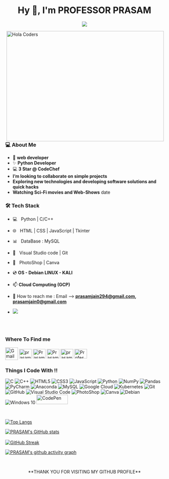 <h1 align="center">Hy 👋, I'm PROFESSOR PRASAM</h1>

<p align="center">
  <a href="https://github.com/DenverCoder1/readme-typing-svg"><img src="https://readme-typing-svg.herokuapp.com/?lines=programmer%20Developer%20And%20Sketcher.;Always%20learning%20new%20things;I’m%20looking%20to%20collaborate%20on%20simple%20projects&font=Fira%20Code&center=true&width=600&height=45&color=f75c7e&vCenter=true&size=22"></a>
</p>

<img align="right" src="https://github.com/vivekweb2013/vivekweb2013/blob/main/developer.gif" alt="Hola Coders" width="500" height="350"/>  

<h3> 💻 About Me </h3>

- 🌱 **web developer**
- ✨ **Python Developer**
- 💻 **3 Star @ CodeChef**
- **I’m looking to collaborate on simple projects**
- **Exploring new technologies and developing software solutions and quick hacks**
- **Watching Sci-Fi movies and Web-Shows**
date 
<h3>🛠 Tech Stack</h3>

- 💻 &nbsp; Python | C/C++ 
- 🌐 &nbsp; HTML | CSS | JavaScript | Tkinter
- 📊 &nbsp; DataBase : MySQL
- 🔧 &nbsp; Visual Studio code | Git
- 🎨 &nbsp; PhotoShop  | Canva
- 💿 **OS - Debian LINUX - KALI**
- 📫 **Cloud Computing (GCP)**

- 💌 How to reach me : Email --> **prasamjain294@gmail.com, prasamjain0@gmail.com**
- ![](https://komarev.com/ghpvc/?username=pj1807&label=PROFILE+VIEWS&color=brightgreen&style=flat-square)
  <br>
  <br>
<!-- ![ThumbsUpEngineerGamingGIF](https://user-images.githubusercontent.com/104666904/167990372-210ac355-75ab-48ac-a2c7-863bed8ab0b0.gif) -->
<br>


<h3 align="left">Where To Find me</h3>
<p align="left">

  <a href="mailto:prasamjain294@gmail.com" target="blank"><img align="center" alt="Gmail"  src="https://img.icons8.com/color/000000/gmail-new.png" height="40" width="40" /></a> 
  <a href="https://twitter.com/prasam1807" target="blank"><img align="center" alt="prasam1807"  src="https://raw.githubusercontent.com/rahuldkjain/github-profile-readme-generator/master/src/images/icons/Social/twitter.svg" height="30" width="40" /></a> 
<a href="https://www.linkedin.com/in/prasam-jain-59a45a191/" target="blank"><img align="center" src="https://raw.githubusercontent.com/rahuldkjain/github-profile-readme-generator/master/src/images/icons/Social/linked-in-alt.svg" alt="Prasam jain" height="30" width="40" /></a>
<a href="https://www.facebook.com/prasam.jain.716" target="blank"><img align="center" src="https://raw.githubusercontent.com/rahuldkjain/github-profile-readme-generator/master/src/images/icons/Social/facebook.svg" alt="Prasam Jain" height="30" width="40" /></a>
<a href="https://instagram.com/prasam18" target="blank"><img align="center" src="https://raw.githubusercontent.com/rahuldkjain/github-profile-readme-generator/master/src/images/icons/Social/instagram.svg" alt="prasam18" height="30" width="40" /></a>
<a href="https://youtube.com/channel/UCa4zqvZyUiYxoN6evciAclg" target="blank"><img align="center" src="https://raw.githubusercontent.com/rahuldkjain/github-profile-readme-generator/master/src/images/icons/Social/youtube.svg" alt="Professor Prasam" height="30" width="40" /></a>
  <!-- <a href="https://www.codechef.com/users/" target="blank"><img align="center" src="https://cdn.jsdelivr.net/npm/simple-icons@3.1.0/icons/codechef.svg" alt="rahulcode751" height="30" width="40" /></a>   -->
</p>

<h3 align="left">Things I Code With !!</h3>
<p align="left">

 <!-- 
<a href="https://www.cplusplus.com/" target="_blank"> <img src="https://raw.githubusercontent.com/devicons/devicon/master/icons/cplusplus/cplusplus-original.svg" alt="C/C++" width="40" height="40"/>
<a href="https://www.w3.org/html/" target="_blank"> <img src="https://raw.githubusercontent.com/devicons/devicon/master/icons/html5/html5-original-wordmark.svg" alt="html5" width="40" height="40"/> </a> 
<a href="https://www.w3schools.com/css/" target="_blank"> <img src="https://raw.githubusercontent.com/devicons/devicon/master/icons/css3/css3-original-wordmark.svg" alt="css3" width="40" height="40"/> </a> 
<a href="https://developer.mozilla.org/en-US/docs/Web/JavaScript" target="_blank"> <img src="https://img.icons8.com/color/48/000000/javascript.png" alt="JavaScript" width="40" height="40"/> </a>
<a href="https://www.photoshop.com/en" target="_blank"> <img src="https://raw.githubusercontent.com/devicons/devicon/master/icons/photoshop/photoshop-line.svg" alt="photoshop" width="40" height="40"/> </a> 
<a href="https://www.python.org" target="_blank"> <img src="https://raw.githubusercontent.com/devicons/devicon/master/icons/python/python-original.svg" alt="python" width="40" height="40"/> </a> 
<a href="https://git-scm.com/" target="_blank"> <img src="https://profilinator.rishav.dev/skills-assets/git-scm-icon.svg" alt="Git" width="40" height="40"/> </a>
<a href = "https://cloud.google.com/gcp/"><img src="https://img.icons8.com/color/48/000000/google-cloud.png" alt="Gcloud" width="45" height="45"/></a>
<a href="https://www.mysql.com/" target="_blank"> <img src="https://profilinator.rishav.dev/skills-assets/mysql-original-wordmark.svg" alt="MySQL" width="45" height="45"/>
<a href="https://www.kali.org/" target="_blank"> <img src="https://profilinator.rishav.dev/skills-assets/linux-original.svg" alt="Linux-Kali" width="40" height="40"/>
  <a href="https://codepen.io/prasam1807 " target="_blank"> <img src="https://img.shields.io/badge/Codepen-000000?style=flat&logo=codepen&logoColor=white" alt="CodePen" width="100" height="40"/>
  -->
  
  <img alt="C" src="https://img.shields.io/badge/c%20-%2300599C.svg?&style=for-the-badge&logo=c&logoColor=white"/>
  <img alt="C++" src="https://img.shields.io/badge/c++-%2300599C.svg?&style=for-the-badge&logo=c%2B%2B&ogoColor=white"/>
  <img alt="HTML5" src="https://img.shields.io/badge/html5-%23E34F26.svg?&style=for-the-badge&logo=html5&logoColor=white"/> 
  <img alt="CSS3" src="https://img.shields.io/badge/css3-%231572B6.svg?&style=for-the-badge&logo=css3&logoColor=white"/>
  <img alt="JavaScript" src="https://img.shields.io/badge/javascript-%23323330.svg?&style=for-the-badge&logo=javascript&logoColor=%23F7DF1E"/>
  <img alt="Python" src="https://img.shields.io/badge/python-%2314354C.svg?&style=for-the-badge&logo=python&logoColor=white"/>
  <img alt="NumPy" src="https://img.shields.io/badge/numpy-%23013243.svg?style=for-the-badge&logo=numpy&logoColor=white"/>
  <img alt="Pandas" src="https://img.shields.io/badge/pandas-%23150458.svg?style=for-the-badge&logo=pandas&logoColor=white"/>
  <img alt="PyCharm" src="https://img.shields.io/badge/PyCharm-000000.svg?&style=for-the-badge&logo=PyCharm&logoColor=white"/>
  <img alt="Anaconda" src="https://img.shields.io/badge/Anaconda-%2344A833.svg?style=for-the-badge&logo=anaconda&logoColor=white"/>
  <img alt="MySQL" src="https://img.shields.io/badge/mysql-%2300f.svg?style=for-the-badge&logo=mysql&logoColor=white"/>
  <img alt="Google Cloud" src="https://img.shields.io/badge/GoogleCloud-%234285F4.svg?&style=for-the-badge&logo=google-cloud&logoColor=white"/>
  <img alt="Kubernetes" src="https://img.shields.io/badge/kubernetes-%23326ce5.svg?style=for-the-badge&logo=kubernetes&logoColor=white"/>
  <img alt="Git" src="https://img.shields.io/badge/git-%23F05033.svg?&style=for-the-badge&logo=git&logoColor=white"/> 
  <img alt="GitHub" src="https://img.shields.io/badge/github-%23121011.svg?&style=for-the-badge&logo=github&logoColor=white"/>
  <img alt="Visual Studio Code" src="https://img.shields.io/badge/VisualStudioCode-0078d7.svg?&style=for-the-badge&logo=visual-studio-code&logoColor=white"/>
   <img alt="PhotoShop" src="https://img.shields.io/badge/photoshop-line.svg?&style=for-the-badge&logo=Ps&logoColor=yellow"/>
  <img alt="Canva" src="https://img.shields.io/badge/Canva-%2300C4CC.svg?&style=for-the-badge&logo=Canva&logoColor=white"/>
  <img alt="Debian" src="https://img.shields.io/badge/Debian-D70A53?style=for-the-badge&logo=debian&logoColor=white" /> 
  <img alt="Windows 10" src="https://img.shields.io/badge/Windows-0078D6?style=for-the-badge&logo=windows&logoColor=white" />
  <a href="https://codepen.io/prasam1807 " target="_blank"> <img src="https://img.shields.io/badge/Codepen-000000?style=flat&logo=codepen&logoColor=white"         alt="CodePen" width="100" height="30"/>
  
  
 </p>
<!--
<p><img align="center" src="https://github-readme-stats.vercel.app/api/top-langs?username=pj1807&show_icons=true&locale=en&layout=compact" alt="rahulcode751" /></p> -->
<!--
<p>&nbsp;<img align="center" src="https://github-readme-stats.vercel.app/api?username=pj1807&show_icons=true&locale=en" alt="rahulcode751" /></p> -->

<!--  <p><img align="center" src="https://github-readme-streak-stats.herokuapp.com/?user=pj1807&" alt="rahulcode751" /></p> -->
<br>  
  
[![Top Langs](https://github-readme-stats.vercel.app/api/top-langs/?username=pj1807&layout=compact&text_color=daf7dc&bg_color=151515)](https://github.com/pj1807/github-readme-stats)  
                                                                                                                    
[![PRASAM's GitHub stats](https://github-readme-stats.vercel.app/api?username=pj1807&theme=midnight-purple&show_icons=true)](https://github.com/pj1807/github-readme-stats)
<br>
<br>
[![GitHub Streak](https://github-readme-streak-stats.herokuapp.com?user=pj1807&theme=github-dark&hide_border=true&date_format=j%20M%5B%20Y%5D)](https://git.io/streak-stats)  
         
[![PRASAM's github activity graph](https://activity-graph.herokuapp.com/graph?username=pj1807&theme=gotham)](https://github.com/pj1807/github-readme-activity-graph)

<br>
<p align="center "> **THANK YOU FOR VISITING MY GITHUB PROFILE** </p>                                                              
